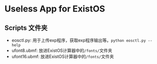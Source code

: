 # Useless App for ExistOS

## Scripts 文件夹

* eosctl.py: 用于上传exp程序，获取exp程序输出等。`python eosctl.py --help`
* ufont8.ubmf: 放进ExistOS计算器中的`/fonts/`文件夹
* ufont16.ubmf: 放进ExistOS计算器中的`/fonts/`文件夹

